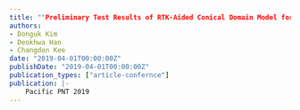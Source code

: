 ```yaml
---
title: ""Preliminary Test Results of RTK-Aided Conical Domain Model for SBAS Ionospheric Correction""
authors:
- Donguk Kim
- Deokhwa Han
- Changdon Kee
date: "2019-04-01T00:00:00Z"
publishDate: "2019-04-01T00:00:00Z"
publication_types: ["article-confernce"]
publication: |-
    Pacific PNT 2019
---
```

